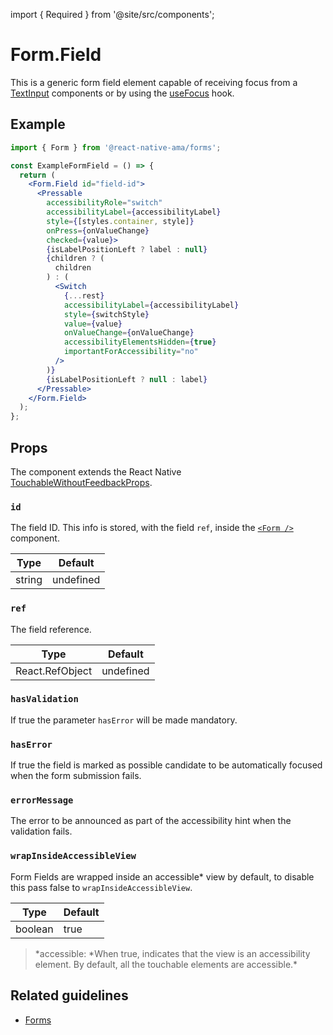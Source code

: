 import { Required } from '@site/src/components';

# Form.Field

This is a generic form field element capable of receiving focus from a [TextInput](./TextInput.mdx) components or by using the [useFocus](../hooks/useFocus.md) hook.

## Example

```jsx
import { Form } from '@react-native-ama/forms';

const ExampleFormField = () => {
  return (
    <Form.Field id="field-id">
      <Pressable
        accessibilityRole="switch"
        accessibilityLabel={accessibilityLabel}
        style={[styles.container, style]}
        onPress={onValueChange}
        checked={value}>
        {isLabelPositionLeft ? label : null}
        {children ? (
          children
        ) : (
          <Switch
            {...rest}
            accessibilityLabel={accessibilityLabel}
            style={switchStyle}
            value={value}
            onValueChange={onValueChange}
            accessibilityElementsHidden={true}
            importantForAccessibility="no"
          />
        )}
        {isLabelPositionLeft ? null : label}
      </Pressable>
    </Form.Field>
  );
};
```

## Props

The component extends the React Native [TouchableWithoutFeedbackProps](https://reactnative.dev/docs/touchablewithoutfeedback#props).

### `id`

The field ID. This info is stored, with the field `ref`, inside the [`<Form />`](./Form) component.

| Type   | Default   |
| ------ | --------- |
| string | undefined |

### `ref`

The field reference.

| Type            | Default   |
| --------------- | --------- |
| React.RefObject | undefined |

### `hasValidation`

If true the parameter `hasError` will be made mandatory.

### `hasError`

If true the field is marked as possible candidate to be automatically focused when the form submission fails.

### `errorMessage`

The error to be announced as part of the accessibility hint when the validation fails.

### `wrapInsideAccessibleView`

Form Fields are wrapped inside an accessible\* view by default, to disable this pass false to `wrapInsideAccessibleView`.

| Type    | Default |
| ------- | ------- |
| boolean | true    |

> *accessible: *When true, indicates that the view is an accessibility element. By default, all the touchable elements are accessible.\*

## Related guidelines

- [Forms](../guidelines/forms)
